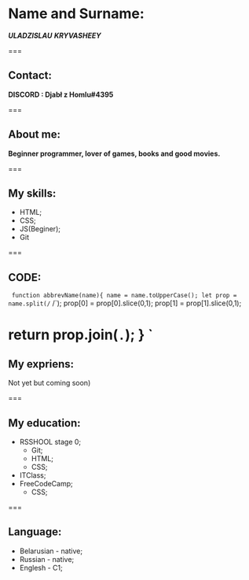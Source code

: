 # Name and Surname:

 ***ULADZISLAU***
 ***KRYVASHEEY***

===

## Contact:

  **DISCORD : Djabł z Homlu#4395**

===

## About me:

  **Beginner programmer, lover of games, books and good movies.**

===

## My skills:

  + HTML;
  + CSS;
  + JS(Beginer);
  + Git
  
===

## CODE:

`
 function abbrevName(name){
     name = name.toUpperCase();
     let prop = name.split(/` /`);
     prop[0] = prop[0].slice(0,1);
     prop[1] = prop[1].slice(0,1);
    
 return prop.join(`.`); 
}
`
===

## My expriens:

  Not yet but coming soon)

===

## My education:
 + RSSHOOL stage 0;
   - Git;
   - HTML;
   - CSS;
 + ITClass;
 + FreeCodeCamp;
   - CSS;
  
===

## Language:

 * Belarusian - native;
 * Russian - native;
 * Englesh - C1;
   

